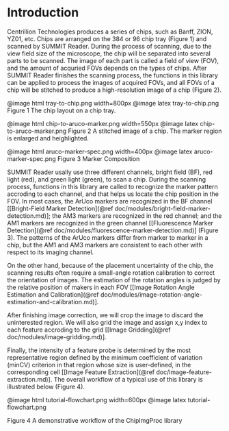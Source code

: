 
Introduction
===

Centrillion Technologies produces a series of chips, such as Banff, ZION, YZ01, etc. Chips are arranged on the 384 or 96 chip tray (Figure 1) and scanned by SUMMIT Reader. During the process of scanning, due to the view field size of the microscope, the chip will be separated into several parts to be scanned. The image of each part is called a field of view (FOV), and the amount of acquried FOVs depends on the types of chips. After SUMMIT Reader finishes the scanning process, the functions in this library can be applied to process the images of acquired FOVs, and all FOVs of a chip will be stitched to produce a high-resolution image of a chip (Figure 2).

@image html tray-to-chip.png width=800px
@image latex tray-to-chip.png
Figure 1 The chip layout on a chip tray.

@image html chip-to-aruco-marker.png width=550px
@image latex chip-to-aruco-marker.png
Figure 2 A stitched image of a chip. The marker region is enlarged and heighlighted.

@image html aruco-marker-spec.png width=400px
@image latex aruco-marker-spec.png
Figure 3 Marker Composition

SUMMIT Reader usally use three different channels, bright field (BF), red light (red), and green light (green), to scan a chip. During the scanning process, functions in this library are called to recognize the marker pattern accroding to each channel, and that helps us locate the chip position in the FOV. In most cases, the ArUco markers are recognized in the BF channel [[Bright-Field Marker Detection](@ref doc/modules/bright-field-marker-detection.md)]; the AM3 markers are recognized in the red channel; and the AM1 markers are recognized in the green channel [[Fluorescence Marker Detection](@ref doc/modules/fluorescence-marker-detection.md)] (Figure 3). The patterns of the ArUco markers differ from marker to marker in a chip, but the AM1 and AM3 markers are consistent to each other with respect to its imaging channel.

On the other hand, because of the placement uncertainty of the chip, the scanning results often require a small-angle rotation calibration to correct the orientation of images. The estimation of the rotation angles is judged by the relative position of makers in each FOV [[Image Rotation Angle Estimation and Calibration](@ref doc/modules/image-rotation-angle-estimation-and-calibration.md)].

After finishing image correction, we will crop the image to discard the uninterested region. We will also grid the image and assign x,y index to each feature accroding to the grid [[Image Gridding](@ref doc/modules/image-gridding.md)].

Finally, the intensity of a feature probe is determined by the most representative region defined by the minimum coefficient of variation (minCV) criterion in that region whose size is user-defined, in the corresponding cell [[Image Feature Extraction](@ref doc/image-feature-extraction.md)]. The overall workflow of a typical use of this library is illustrated below (Figure 4).

@image html tutorial-flowchart.png width=600px
@image latex tutorial-flowchart.png

Figure 4 A demonstrative workflow of the ChipImgProc library
